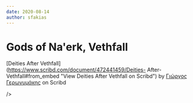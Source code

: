 ```yaml
---
date: 2020-08-14
author: sfakias
---
```

# Gods of Na'erk, Vethfall



[Deities After Vethfall](https://www.scribd.com/document/472441459/Deities-
After-Vethfall#from_embed "View Deities After Vethfall on Scribd") by [Γιώργος
Γερωνυμάκης](https://www.scribd.com/user/38092784/%CE%93%CE%B9%CF%8E%CF%81%CE%B3%CE%BF%CF%82-%CE%93%CE%B5%CF%81%CF%89%CE%BD%CF%85%CE%BC%CE%AC%CE%BA%CE%B7%CF%82#from_embed
"View Γιώργος Γερωνυμάκης's profile on Scribd") on Scribd

/>

